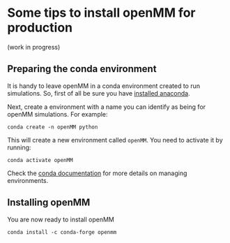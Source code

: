 # Some tips to install openMM for production

(work in progress)

## Preparing the conda environment

It is handy to leave openMM in a conda environment created to run simulations.
So, first of all be sure you have [installed anaconda](https://docs.anaconda.com/anaconda/install/index.html).

Next, create a environment with a name you can identify as being for openMM simulations. For example:
```
conda create -n openMM python
```

This will create a new environment called `openMM`. You need to activate it by running:
```
conda activate openMM
```
Check the [conda documentation](https://docs.conda.io/projects/conda/en/latest/user-guide/tasks/manage-environments.html) for more details on managing environments.

## Installing openMM

You are now ready to install openMM
``` 
conda install -c conda-forge openmm
```
